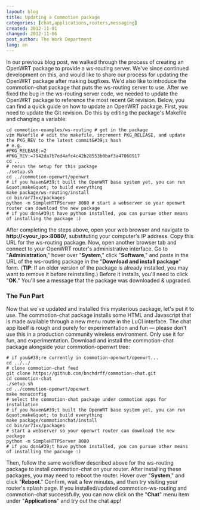 ```yaml
---
layout: blog
title: Updating a Commotion package
categories: [chat,applications,routers,messaging]
created: 2012-11-01
changed: 2012-11-06
post_author: The Work Department
lang: en
---
```

  In our previous blog post, we walked through the process of creating an OpenWRT package to provide a ws-routing server. We&#39;ve since continued development on this, and would like to share our process for updating the OpenWRT package after making bugfixes. We&#39;d also like to introduce the commotion-chat package that puts the ws-routing server to use.
After we fixed the bug in the ws-routing server code, we needed to update the OpenWRT package to reference the most recent Git revision. Below, you can find a quick guide on how to update an OpenWRT package.
First, you need to update the Git revision. Do this by editing the package&#39;s Makefile and changing a variable:

	cd commotion-examples/ws-routing # get in the package
	vim Makefile # edit the makefile, increment PKG_RELEASE, and update the PKG_REV to the latest commit&#39;s hash
	# e.g.
	#PKG_RELEASE:=2
	#PKG_REV:=7942da7b7ed4afc4c42b28553b0baf3a47060917
	cd ..
	# rerun the setup for this package
	./setup.sh
	cd ../commotion-openwrt/openwrt
	# if you haven&#39;t built the OpenWRT base system yet, you can run &quot;make&quot; to build everything
	make package/ws-routing/install
	cd bin/ar71xx/packages
	python -m SimpleHTTPServer 8080 # start a webserver so your openwrt router can download the new package
	# if you don&#39;t have python installed, you can pursue other means of installing the package :)

After completing the steps above, open your web browser and navigate to **http://&lt;your_ip&gt;:8080/**, substituting your computer&#39;s IP address. Copy this URL for the ws-routing package.
Now, open another browser tab and connect to your OpenWRT router&#39;s administrative interface. Go to &quot;**Administration**,&quot; hover over &quot;**System**,&quot; click &quot;**Software**,&quot; and paste in the URL of the ws-routing package in the &quot;**Download and install package**&quot; form. (**TIP**: If an older version of the package is already installed, you may want to remove it before reinstalling.) Before it installs, you&#39;ll need to click &quot;**OK**.&quot; You&#39;ll see a message that the package was downloaded &amp; upgraded.
 <img alt="" src="/files/update%20commotion%20package.png" />
 <h3>The Fun Part</h3>Now that we&#39;ve updated and installed this mysterious package, let&#39;s put it to use. The commotion-chat package installs some HTML and Javascript that is made available through a new menu route in the LuCI interface. The chat app itself is rough and purely for experimentation and fun &mdash; please don&#39;t use this in a production community wireless environment. Only use it for fun, and experimentation.
Download and install the commotion-chat package alongside your commotion-openwrt tree:

	# if you&#39;re currently in commotion-openwrt/openwrt...
	cd ../../ 
	# clone commotion-chat feed 
	git clone https://github.com/bnchdrff/commotion-chat.git 
	cd commotion-chat 
	./setup.sh 
	cd ../commotion-openwrt/openwrt 
	make menuconfig 
	# select the commotion-chat package under commotion apps for installation 
	# if you haven&#39;t built the OpenWRT base system yet, you can run &quot;make&quot; to build everything 
	make package/commotionchat/install 
	cd bin/ar71xx/packages 
	# start a webserver so your openwrt router can download the new package 
	python -m SimpleHTTPServer 8080 
	# if you don&#39;t have python installed, you can pursue other means of installing the package :)

Then, follow the same workflow described above for the ws-routing package to install commotion-chat on your router.
After installing these packages, you may need to reboot the router. Hover over &quot;**System**,&quot; and click &quot;**Reboot**.&quot; Confirm, wait a few minutes, and then try visiting your router&#39;s splash page. If you installed/updated commotion-ws-routing and commotion-chat successfully, you can now click on the &quot;**Chat**&quot; menu item under &quot;**Applications**&quot; and try out the chat app!
 
